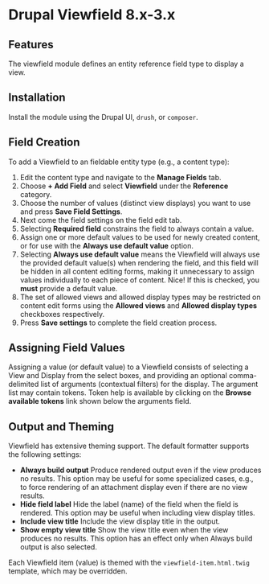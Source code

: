 # Drupal Viewfield 8.x-3.x

## Features

The viewfield module defines an entity reference field type to display a view.

## Installation

Install the module using the Drupal UI, `drush`, or `composer`.

## Field Creation

To add a Viewfield to an fieldable entity type (e.g., a content type): 
1. Edit the content type and navigate to the **Manage Fields** tab. 
2. Choose **+ Add Field** and select **Viewfield** under the **Reference** category.
3. Choose the number of values (distinct view displays) you want to use and press **Save Field Settings**.
4. Next come the field settings on the field edit tab. 
5. Selecting **Required field** constrains the field to always contain a value.
6. Assign one or more default values to be used for newly created content, or for use with the **Always use default value** option.
7. Selecting **Always use default value** means the Viewfield will always use the provided default value(s) when rendering the field, and this field will be hidden in all content editing forms, making it unnecessary to assign values individually to each piece of content. Nice! If this is checked, you **must** provide a default value.
8. The set of allowed views and allowed display types may be restricted on content edit forms using the **Allowed views** and **Allowed display types** checkboxes respectively.
9. Press **Save settings** to complete the field creation process.

## Assigning Field Values
Assigning a value (or default value) to a Viewfield consists of selecting a View and Display from the select boxes, and providing an optional comma-delimited list of arguments (contextual filters) for the display. The argument list may contain tokens. Token help is available by clicking on the **Browse available tokens** link shown below the arguments field.

## Output and Theming
Viewfield has extensive theming support. The default formatter supports the following settings:

- **Always build output**
Produce rendered output even if the view produces no results.
This option may be useful for some specialized cases, e.g., to force rendering of an attachment display even if there are no view results.
- **Hide field label**
Hide the label (name) of the field when the field is rendered.
This option may be useful when including view display titles.
- **Include view title**
Include the view display title in the output.
- **Show empty view title**
Show the view title even when the view produces no results.
This option has an effect only when Always build output is also selected.

Each Viewfield item (value) is themed with the `viewfield-item.html.twig` template, which may be overridden.
